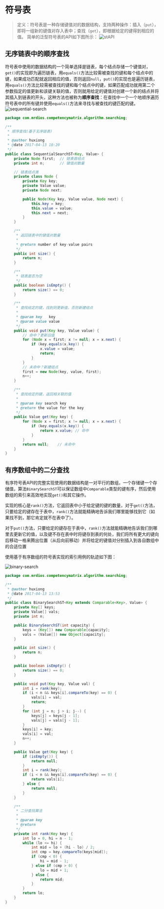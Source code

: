 # 符号表 #

> 定义：符号表是一种存储键值对的数据结构，支持两种操作：插入（`put`），即将一组新的键值对存入表中；查找（`get`），即根据给定的键得到相应的值。
> 简单的泛型符号表的API如下图所示：
> ![stAPI](http://i.imgur.com/1aWl9vC.png)

## 无序链表中的顺序查找 ##

符号表中使用的数据结构的一个简单选择是链表，每个结点存储一个键值对，`get()`的实现即为遍历链表，用`equals()`方法比较需被查找的键和每个结点中的键，如果成功匹配就返回相应的值，否则返回`null`，`put()`的实现也是遍历链表，用`equals()`方法比较需被查找的键和每个结点中的键，如果匹配成功就用第二个参数指定的值更新和该键关联的值，否则就用给定的键值对创建一个新的结点并将其插入到链表的开头，这种方法也被称为**顺序查找**：在查找中一个一个地顺序遍历符号表中的所有键并使用`equals()`方法来寻找与被查找的键匹配的键。
![sequential-search](http://i.imgur.com/7e8UjpP.png)

```java
package com.mrdios.competencymatrix.algorithm.searching;

/**
 * 顺序查找(基于无序链表)
 *
 * @author huxiong
 * @date 2017-04-13 10:20
 */
public class SequentialSearchST<Key, Value> {
    private Node first;  // 链表首结点
    private int n;       // 键值对数量

    // 链表结点类
    private class Node {
        private Key key;
        private Value value;
        private Node next;

        public Node(Key key, Value value, Node next) {
            this.key = key;
            this.value = value;
            this.next = next;
        }
    }

    /**
     * 返回链表中的键值对数量
     *
     * @return number of key-value pairs
     */
    public int size() {
        return n;
    }

    /**
     * 链表是否为空
     */
    public boolean isEmpty() {
        return size() == 0;
    }

    /**
     * 查找给定的键，找到则更新值，否则新建结点
     *
     * @param key   key
     * @param value value
     */
    public void put(Key key, Value value) {
        // 命中？更新旧值
        for (Node x = first; x != null; x = x.next) {
            if (key.equals(x.key)) {
                x.value = value;
                return;
            }
        }
        // 未命中？新建结点
        first = new Node(key, value, first);
        n++;
    }

    /**
     * 查找给定的键，返回相关联的值
     *
     * @param key search key
     * @return the value for the key
     */
    public Value get(Key key) {
        for (Node x = first; x != null; x = x.next) {
            if (key.equals(x.key)) {
                return x.value; // 命中
            }
        }
        return null;    // 未命中
    }
}
```

## 有序数组中的二分查找 ##

有序符号表API的完整实现使用的数据结构是一对平行的数组，一个存储键一个存储值，算法`BinarySearchST`可以保证数组中`Comparable`类型的键有序，然后使用数组的索引来高效地实现`get()`和其它操作。

实现的核心是`rank()`方法，它返回表中小于给定键的键的数量，对于`get()`方法，只要给定的键存在于表中，`rank()`方法就能精确地告诉我们哪里能够找到它（如果找不到，那它肯定就不在表中了）。

对于`put()`方法，只要给定的键存在于表中，`rank()`方法就能精确地告诉我们到哪里去更新它的值，以及键不存在表中时将键存到表的何处，我们将所有更大的键向后移动一格来腾出位置（从后向前移动）并将给定的键值对分别插入到各自数组中的合适位置

使用基于有序数组的符号表实现的索引用例的轨迹如下图：

![binary-search](http://i.imgur.com/Osk4m8q.png)

```java
package com.mrdios.competencymatrix.algorithm.searching;

/**
 * @author huxiong
 * @date 2017-04-13 13:53
 */
public class BinarySearchST<Key extends Comparable<Key>, Value> {
    private Key[] keys;
    private Value[] vals;
    private int n;

    public BinarySearchST(int capacity) {
        keys = (Key[]) new Comparable[capacity];
        vals = (Value[]) new Object[capacity];
    }

    public int size() {
        return n;
    }

    public boolean isEmpty() {
        return size() == 0;
    }

    public void put(Key key, Value val) {
        int i = rank(key);
        if (i < n && keys[i].compareTo(key) == 0) {
            vals[i] = val;
            return;
        }
        for (int j = n; j > i; j--) {
            keys[j] = keys[j - 1];
            vals[j] = vals[j - 1];
        }
        keys[i] = key;
        vals[i] = val;
        n++;
    }

    public Value get(Key key) {
        if (isEmpty()) {
            return null;
        }
        int i = rank(key);
        if (i < n && keys[i].compareTo(key) == 0) {
            return vals[i];
        } else {
            return null;
        }
    }

    /**
     * 二分查找算法
     *
     * @param key
     * @return
     */
    private int rank(Key key) {
        int lo = 0, hi = n - 1;
        while (lo <= hi) {
            int mid = lo + (hi - lo) / 2;
            int cmp = key.compareTo(keys[mid]);
            if (cmp < 0) {
                hi = mid - 1;
            } else if (cmp > 0) {
                lo = mid + 1;
            } else {
                return mid;
            }
        }
        return lo;
    }
}
```